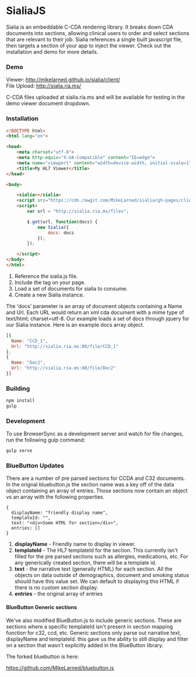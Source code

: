 # SialiaJS

Sialia is an embeddable C-CDA rendering library. It breaks down CDA documents into sections, allowing clinical users to order and select sections that
are relevant to their job.  Sialia references a single built javascript file, then targets a section of your app to inject the viewer.  Check out the installation and
demo for more details.

### Demo

Viewer: http://mikelarned.github.io/sialia/client/  
File Upload: http://sialia.ria.ms/

C-CDA files uploaded at sialia.ria.ms and will be available for testing in the demo viewer document dropdown.

### Installation

```html
<!DOCTYPE html>
<html lang="en">

<head>
    <meta charset="utf-8">
    <meta http-equiv="X-UA-Compatible" content="IE=edge">
    <meta name="viewport" content="width=device-width, initial-scale=1">
    <title>My HL7 Viewer</title>
</head>

<body>

    <sialia></sialia>
    <script src="https://cdn.rawgit.com/MikeLarned/sialia/gh-pages/client/build/sialia.js"></script>
    <script>
        var url = "http://sialia.ria.ms/files";

        $.get(url, function(docs) {
            new Sialia({
                docs: docs
            });
        });

    </script>
</body>
</html>
```
1. Reference the sialia.js file.
2. Include the <sialia></sialia> tag on your page.
3. Load a set of documents for sialia to consume.
4. Create a new Sialia instance.

The 'docs' parameter is an array of document objects containing a Name and Url.  Each URL would return an xml cda document with a mime type of text/html; charset=utf-8.  Our example loads a set of docs
through jquery for our Sialia instance.  Here is an example docs array object.

```javascript
[{
  Name: "CCD_1",
  Url: "http://sialia.ria.ms:80/file/CCD_1"
},
{
  Name: "Doc2",
  Url: "http://sialia.ria.ms:80/file/Doc2"
}]
```

### Building

```bash
npm install
gulp
```

### Development

To use BrowserSync as a development server and watch for file changes, run the following gulp command:

```bash
gulp serve
```

### BlueButton Updates

There are a number of pre parsed sections for CCDA and C32 documents.  In the orignal bluebutton.js the section name was a key off of
the data object containing an array of entries. Those sections now contain an object vs an array with the following properties.

```
{
  displayName: "friendly display name",
  templateId: "",
  text: "<div>Some HTML for section</div>",
  entries: []
}
```
1. **displayName** - Friendly name to display in viewer.
2. **templateId** - The HL7 templateId for the section. This currently isn't filled for the pre parsed sections such as allergies, medications, etc. For any generically created section, there will be a template id.
3. **text** - the narrative text (generally HTML) for each section.  All the objects on data outside of demographics, document and smoking status should have this value set.  We can default to displaying this HTML if there is no custom section display.
4. **entries** - the original array of entries

#### BlueButton Generic sections

We've also modified BlueButton.js to include generic sections.  These are sections where a specific templateId isn't present in section mapping function for c32, ccd, etc.  Generic sections only parse out narrative text, displayName and templateId.
this gave us the ability to still display and filter on a section that wasn't explicitly added in the BlueButton library.  

The forked bluebutton is here:

https://github.com/MikeLarned/bluebutton.js
